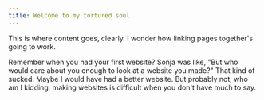 ```yaml
---
title: Welcome to my tortured soul
---
```


This is where content goes, clearly. I wonder how linking pages together's going to work.

Remember when you had your first website? Sonja was like, "But who would care about you enough to look at a website you made?" That kind of sucked. Maybe I would have had a better website. But probably not, who am I kidding, making websites is difficult when you don't have much to say.

